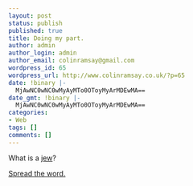 ```yaml
---
layout: post
status: publish
published: true
title: Doing my part.
author: admin
author_login: admin
author_email: colinramsay@gmail.com
wordpress_id: 65
wordpress_url: http://www.colinramsay.co.uk/?p=65
date: !binary |-
  MjAwNC0wNC0wMyAyMTo0OToyMyArMDEwMA==
date_gmt: !binary |-
  MjAwNC0wNC0wMyAyMTo0OToyMyArMDEwMA==
categories:
- Web
tags: []
comments: []
---
```

<p>What is a <a href="http://en.wikipedia.org/wiki/Jew">jew</a>?</p>
<p><a href="http://normblog.typepad.com/normblog/2004/04/joogle.html">Spread the word.</a></p>
